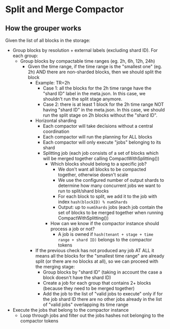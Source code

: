 # Split and Merge Compactor

## How the grouper works

Given the list of all blocks in the storage:

- Group blocks by resolution + external labels (excluding shard ID). For each group:
  - Group blocks by compactable time ranges (eg. 2h, 6h, 12h, 24h)
    - Given the time range, if the time range is the "smallest one" (eg. 2h) AND there are non-sharded blocks, then we should split the block
      - Example: TR=2h
        - Case 1: all the blocks for the 2h time range have the "shard ID" label in the meta.json.
          In this case, we shouldn't run the split stage anymore.
        - Case 2: there is at least 1 block for the 2h time range NOT having "shard ID" in the meta.json.
          In this case, we should run the split stage on 2h blocks without the "shard ID".
      - Horizontal sharding
        - Each compactor will take decisions without a central coordination
        - Each compactor will run the planning for ALL blocks
        - Each compactor will only execute "jobs" belonging to its shard
        - Splitting job (each job consists of a set of blocks which will be merged together calling CompactWithSplitting())
          - Which blocks should belong to a specific job?
            - We don't want all blocks to be compacted together, otherwise doesn't scale
            - We use the configured number of output shards to determine how many concurrent jobs we want to run to split/shard blocks
            - For each block to split, we add it to the job with index `hash(blockID) % numShards`
            - Output: up to `numShards` jobs (each job contain the set of blocks to be merged together when running CompactWithSplitting())
          - How can we know if the compactor instance should process a job or not?
            - A job is owned if `hash(tenant + stage + time range + shard ID)` belongs to the compactor tokens
      - If the previous check has not produced any job AT ALL it means all the blocks for the "smallest time range" are already split
        (or there are no blocks at all), so we can proceed with the merging stage:
        - Group blocks by "shard ID" (taking in account the case a block doesn't have the shard ID)
        - Create a job for each group that contains 2+ blocks (because they need to be merged together)
        - Add the job to the list of "valid jobs to execute" only if for the job shard ID there are no other
          jobs already in the list of "valid jobs" overlapping its time range
- Execute the jobs that belong to the compactor instance
  - Loop through jobs and filter out the jobs hashes not belonging to the compactor tokens
